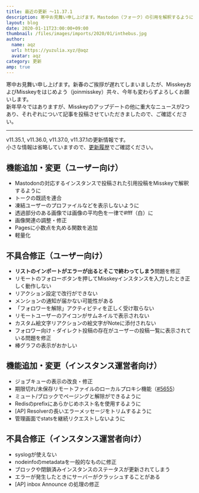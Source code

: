 ```yaml
---
title: 最近の更新 ～11.37.1
description: 寒中お見舞い申し上げます。Mastodon（フォーク）の引用を解釈するように、トークの既読の連合 など
layout: blog
date: 2020-01-11T23:00:00+09:00
thumbnail: /files/images/imports/2020/01/inthebus.jpg
author:
  name: aqz
  url: https://yuzulia.xyz/@aqz
  avatar: aqz
category: 更新
amp: true
---
```

寒中お見舞い申し上げます。新春のご挨拶が遅れてしまいましたが、MisskeyおよびMisskeyをはじめよう（joinmisskey）共々、今年も変わらずよろしくお願いします。  
新年早々ではありますが、Misskeyのアップデートの他に重大なニュースが2つあり、それぞれについて記事を投稿させていただきましたので、ご確認ください。

----

v11.35.1, v11.36.0, v11.37.0, v11.37.1の更新情報です。  
小さな情報は省略していますので、[更新履歴](https://github.com/syuilo/misskey/blob/master/CHANGELOG.md#11371-20200107)でご確認ください。

## 機能追加・変更（ユーザー向け）
- Mastodonの対応するインスタンスで投稿された引用投稿をMisskeyで解釈するように
- トークの既読を連合
- 凍結ユーザーのプロファイルなどを表示しないように
- 透過部分のある画像では画像の平均色を一律で#fff（白）に
- 画像関連の調整・修正
- Pagesに小数点を丸める関数を追加
- 軽量化

## 不具合修正（ユーザー向け）
- **リストのインポートがエラーが出るとそこで終わってしまう**問題を修正
- リモートのフォローボタンを押してMisskeyインスタンスを入力したとき正しく動作しない
- リアクション設定で改行ができない
- メンションの通知が届かない可能性がある
- 「フォロワーを解除」アクティビティを正しく受け取らない
- リモートユーザーのアイコンがサムネイルで表示されない
- カスタム絵文字リアクションの絵文字がNoteに添付されない
- フォロワー向け・ダイレクト投稿の存在がユーザーの投稿一覧に表示されている問題を修正
- 棒グラフの表示がおかしい

## 機能追加・変更（インスタンス運営者向け）
- ジョブキューの表示の改良・修正
- 期限切れ/未保存リモートファイルのローカルプロキシ機能（[#5655](https://github.com/syuilo/misskey/pull/5655)）
- ミュート/ブロックでページングと解除ができるように
- Redisのprefixにあらかじめホスト名を使用するように
- [AP] Resolverの長いエラーメッセージをトリムするように
- 管理画面でstatsを継続リクエストしないように

## 不具合修正（インスタンス運営者向け）
- syslogが使えない
- nodeinfoのmetadataを一般的なものに修正
- ブロックや閉鎖済みインスタンスのステータスが更新されてしまう
- エラーが発生したときにサーバーがクラッシュすることがある
- [AP] inbox Announce の処理の修正
